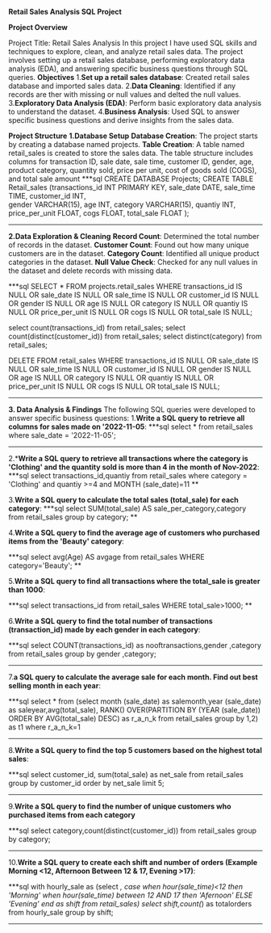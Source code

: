 **Retail Sales Analysis SQL Project**

**Project Overview**

Project Title: Retail Sales Analysis
In this project I have used SQL skills and techniques to explore, clean, and analyze retail sales data. The project involves setting up a retail sales database, performing exploratory data analysis (EDA), and answering specific business questions through SQL queries.
**Objectives**
1.**Set up a retail sales database**: Created retail sales database and imported sales data.
2.**Data Cleaning**: Identified if any records are ther with missing or null values and delted the null values.
3.**Exploratory Data Analysis (EDA)**: Perform basic exploratory data analysis to understand the dataset.
4.**Business Analysis**: Used SQL to answer specific business questions and derive insights from the sales data.

**Project Structure**
**1.Database Setup**
**Database Creation**: The project starts by creating a database named projects.
**Table Creation**: A table named retail_sales is created to store the sales data. The table structure includes columns for transaction ID, sale date, sale time, customer ID, gender, age, product category, quantity sold, price per unit, cost of goods sold (COGS), and total sale amount
***sql
CREATE DATABASE Projects;
CREATE TABLE Retail_sales
 (transactions_id	INT PRIMARY KEY,
 sale_date	DATE,
 sale_time	TIME,
 customer_id INT,	
 gender	VARCHAR(15),
 age	INT,
 category	VARCHAR(15),
 quantiy INT,	
 price_per_unit	FLOAT,
 cogs	FLOAT,
 total_sale FLOAT );
***

**2.Data Exploration & Cleaning**
**Record Count**: Determined the total number of records in the dataset.
**Customer Count**: Found out how many unique customers are in the dataset.
**Category Count**: Identified all unique product categories in the dataset.
**Null Value Check**: Checked for any null values in the dataset and delete records with missing data.

 ***sql
  SELECT * FROM projects.retail_sales
 WHERE transactions_id IS NULL
 OR
 sale_date IS NULL
 OR sale_time IS NULL
 OR customer_id IS NULL
 OR gender IS NULL
 OR age IS NULL 
 OR category IS NULL
 OR quantiy IS NULL
 OR price_per_unit IS NULL
 OR cogs IS NULL
 OR total_sale IS NULL;

 select count(transactions_id) from retail_sales;
 select count(distinct(customer_id)) from retail_sales;
 select distinct(category) from retail_sales;
 
  DELETE FROM retail_sales
 WHERE transactions_id IS NULL
 OR
 sale_date IS NULL
 OR sale_time IS NULL
 OR customer_id IS NULL
 OR gender IS NULL
 OR age IS NULL 
 OR category IS NULL
 OR quantiy IS NULL
 OR price_per_unit IS NULL
 OR cogs IS NULL
 OR total_sale IS NULL;
 ***

**3. Data Analysis & Findings**
The following SQL queries were developed to answer specific business questions:
1.**Write a SQL query to retrieve all columns for sales made on '2022-11-05**:
***sql
select * from retail_sales
where sale_date = '2022-11-05';
***

2.***Write a SQL query to retrieve all transactions where the category is 'Clothing' and the quantity sold is more than 4 in the month of Nov-2022**:
***sql
 select transactions_id,quantiy from retail_sales
 where category = 'Clothing' and quantiy >=4 and MONTH (sale_date)=11
 **
 
3.**Write a SQL query to calculate the total sales (total_sale) for each category**:
***sql
select SUM(total_sale) AS sale_per_category,category from retail_sales
group by category;
**

4.**Write a SQL query to find the average age of customers who purchased items from the 'Beauty' category**:

***sql
select avg(Age) AS avgage from retail_sales
WHERE category='Beauty';
**

5.**Write a SQL query to find all transactions where the total_sale is greater than 1000**:

***sql
select transactions_id from retail_sales
WHERE total_sale>1000;
**

6.**Write a SQL query to find the total number of transactions (transaction_id) made by each gender in each category**:

***sql
select COUNT(transactions_id) as nooftransactions,gender ,category from retail_sales
group by gender ,category;
***

7.**a SQL query to calculate the average sale for each month. Find out best selling month in each year**:

***sql
select * from (select month (sale_date) as salemonth,year (sale_date)  as saleyear,avg(total_sale),
RANK() OVER(PARTITION BY (YEAR (sale_date)) ORDER BY AVG(total_sale) DESC) as r_a_n_k
from retail_sales 
group by 1,2) as t1
where r_a_n_k=1
***

8.**Write a SQL query to find the top 5 customers based on the highest total sales**:

***sql 
select customer_id, sum(total_sale) as net_sale
from retail_sales
group by customer_id
order by net_sale
limit 5;
***
9.**Write a SQL query to find the number of unique customers who purchased items from each category**

***sql
select category,count(distinct(customer_id))
from retail_sales
group by category;
***

10.**Write a SQL query to create each shift and number of orders (Example Morning <12, Afternoon Between 12 & 17, Evening >17)**:

***sql
with hourly_sale as 
(select *,
case when hour(sale_time)<12 then 'Morning'
       when hour(sale_time) between 12 AND 17 then 'Afernoon'
	ELSE 'Evening'
    end as shift
from retail_sales)
select shift,count(*) as totalorders from hourly_sale
group by shift;
***
